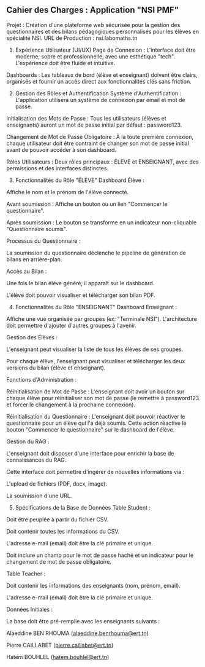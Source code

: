 ## Cahier des Charges : Application "NSI PMF"
Projet : Création d'une plateforme web sécurisée pour la gestion des questionnaires et des bilans pédagogiques personnalisés pour les élèves en spécialité NSI.
URL de Production : nsi.labomaths.tn

1. Expérience Utilisateur (UI/UX)
Page de Connexion : L'interface doit être moderne, sobre et professionnelle, avec une esthétique "tech". L'expérience doit être fluide et intuitive.

Dashboards : Les tableaux de bord (élève et enseignant) doivent être clairs, organisés et fournir un accès direct aux fonctionnalités clés sans friction.

2. Gestion des Rôles et Authentification
Système d'Authentification : L'application utilisera un système de connexion par email et mot de passe.

Initialisation des Mots de Passe : Tous les utilisateurs (élèves et enseignants) auront un mot de passe initial par défaut : password123.

Changement de Mot de Passe Obligatoire : À la toute première connexion, chaque utilisateur doit être contraint de changer son mot de passe initial avant de pouvoir accéder à son dashboard.

Rôles Utilisateurs : Deux rôles principaux : ELEVE et ENSEIGNANT, avec des permissions et des interfaces distinctes.

3. Fonctionnalités du Rôle "ÉLÈVE"
Dashboard Élève :

Affiche le nom et le prénom de l'élève connecté.

Avant soumission : Affiche un bouton ou un lien "Commencer le questionnaire".

Après soumission : Le bouton se transforme en un indicateur non-cliquable "Questionnaire soumis".

Processus du Questionnaire :

La soumission du questionnaire déclenche le pipeline de génération de bilans en arrière-plan.

Accès au Bilan :

Une fois le bilan élève généré, il apparaît sur le dashboard.

L'élève doit pouvoir visualiser et télécharger son bilan PDF.

4. Fonctionnalités du Rôle "ENSEIGNANT"
Dashboard Enseignant :

Affiche une vue organisée par groupes (ex: "Terminale NSI"). L'architecture doit permettre d'ajouter d'autres groupes à l'avenir.

Gestion des Élèves :

L'enseignant peut visualiser la liste de tous les élèves de ses groupes.

Pour chaque élève, l'enseignant peut visualiser et télécharger les deux versions du bilan (élève et enseignant).

Fonctions d'Administration :

Réinitialisation de Mot de Passe : L'enseignant doit avoir un bouton sur chaque élève pour réinitialiser son mot de passe (le remettre à password123 et forcer le changement à la prochaine connexion).

Réinitialisation du Questionnaire : L'enseignant doit pouvoir réactiver le questionnaire pour un élève qui l'a déjà soumis. Cette action réactive le bouton "Commencer le questionnaire" sur le dashboard de l'élève.

Gestion du RAG :

L'enseignant doit disposer d'une interface pour enrichir la base de connaissances du RAG.

Cette interface doit permettre d'ingérer de nouvelles informations via :

L'upload de fichiers (PDF, docx, image).

La soumission d'une URL.

5. Spécifications de la Base de Données
Table Student :

Doit être peuplée à partir du fichier CSV.

Doit contenir toutes les informations du CSV.

L'adresse e-mail (email) doit être la clé primaire et unique.

Doit inclure un champ pour le mot de passe haché et un indicateur pour le changement de mot de passe obligatoire.

Table Teacher :

Doit contenir les informations des enseignants (nom, prénom, email).

L'adresse e-mail (email) doit être la clé primaire et unique.

Données Initiales :

La base doit être pré-remplie avec les enseignants suivants :

Alaeddine BEN RHOUMA (alaeddine.benrhouma@ert.tn)

Pierre CAILLABET (pierre.caillabet@ert.tn)

Hatem BOUHLEL (hatem.bouhlel@ert.tn)
